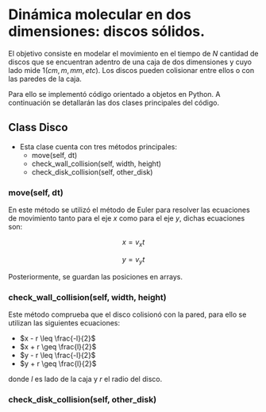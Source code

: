 # Dinámica molecular en dos dimensiones: discos sólidos. 

El objetivo consiste en modelar el movimiento en el tiempo de $N$ cantidad de discos que se encuentran adentro de una caja de dos dimensiones y cuyo lado mide $1 (cm, m, mm, etc)$. Los discos pueden colisionar entre ellos o con las paredes de la caja. 


Para ello se implementó código orientado a objetos en Python. A continuación se detallarán las dos clases principales del código. 

## Class Disco 
* Esta clase cuenta con tres métodos principales:
  - move(self, dt)
  - check\_wall\_collision(self, width, height)
  - check\_disk\_collision(self, other\_disk)

### move(self, dt)
En este método se utilizó el método de Euler para resolver las ecuaciones de movimiento tanto para el eje $x$ como para el eje $y$, dichas ecuaciones son: 

$$
x = v_{x}t  
$$

$$
y = v_{y}t
$$

Posteriormente, se guardan las posiciones en arrays. 

### check\_wall\_collision(self, width, height)
Este método comprueba que el disco colisionó con la pared, para ello se utilizan las siguientes ecuaciones: 
  - $x - r \leq \frac{-l}{2}$
  - $x + r \geq \frac{l}{2}$
  - $y - r \leq \frac{-l}{2}$
  - $y + r \geq \frac{l}{2}$

donde $l$ es lado de la caja y $r$ el radio del disco. 

### check\_disk\_collision(self, other\_disk)

 












  
